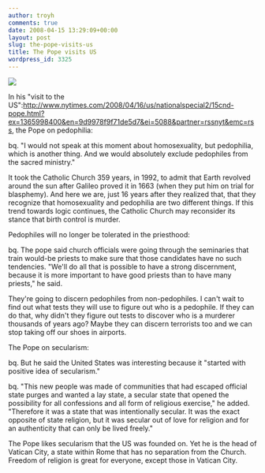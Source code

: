 ```yaml
---
author: troyh
comments: true
date: 2008-04-15 13:29:09+00:00
layout: post
slug: the-pope-visits-us
title: The Pope visits US
wordpress_id: 3325
---
```


![](http://operachic.typepad.com/photos/uncategorized/2007/12/15/pope.jpg)

In his "visit to the US":http://www.nytimes.com/2008/04/16/us/nationalspecial2/15cnd-pope.html?ex=1365998400&en=9d9978f9f71de5d7&ei=5088&partner=rssnyt&emc=rss, the Pope on pedophilia:

bq. "I would not speak at this moment about homosexuality, but pedophilia, which is another thing. And we would absolutely exclude pedophiles from the sacred ministry."

It took the Catholic Church 359 years, in 1992, to admit that Earth revolved around the sun after Galileo proved it in 1663 (when they put him on trial for blasphemy). And here we are, just 16 years after they realized that, that they recognize that homosexuality and pedophilia are two different things. If this trend towards logic continues, the Catholic Church may reconsider its stance that birth control is murder.


<!-- more -->

Pedophiles will no longer be tolerated in the priesthood:

bq. The pope said church officials were going through the seminaries that train would-be priests to make sure that those candidates have no such tendencies. "We'll do all that is possible to have a strong discernment, because it is more important to have good priests than to have many priests," he said.

They're going to discern pedophiles from non-pedophiles. I can't wait to find out what tests they will use to figure out who is a pedophile. If they can do that, why didn't they figure out tests to discover who is a murderer thousands of years ago? Maybe they can discern terrorists too and we can stop taking off our shoes in airports.

The Pope on secularism:

bq. But he said the United States was interesting because it "started with positive idea of secularism."

bq. "This new people was made of communities that had escaped official state purges and wanted a lay state, a secular state that opened the possibility for all confessions and all form of religious exercise," he added. "Therefore it was a state that was intentionally secular. It was the exact opposite of state religion, but it was secular out of love for religion and for an authenticity that can only be lived freely."

The Pope likes secularism that the US was founded on. Yet he is the head of Vatican City, a state within Rome that has no separation from the Church. Freedom of religion is great for everyone, except those in Vatican City.
